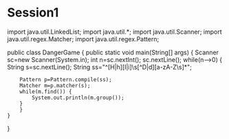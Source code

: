 # Session1
import java.util.LinkedList;
import java.util.*;
import java.util.Scanner;
import java.util.regex.Matcher;
import java.util.regex.Pattern;

public class DangerGame 
{
    public static void main(String[] args)
    {
        Scanner sc=new Scanner(System.in);
        int n=sc.nextInt();
        sc.nextLine();
        while(n-->0) {
        String s=sc.nextLine();
        String ss="^[H|h][I|i]\\s[^D|d][a-zA-Z\\s]*";
      
        Pattern p=Pattern.compile(ss);
        Matcher m=p.matcher(s);
        while(m.find()) {
            System.out.println(m.group());
        }
        }
    }
}
